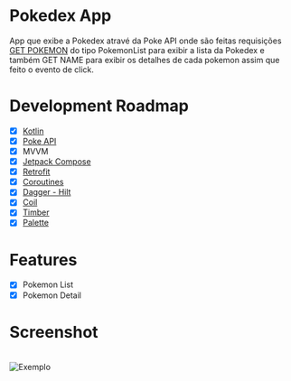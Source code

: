 # Pokedex App
App que exibe a Pokedex atravé da Poke API onde são feitas requisições [GET POKEMON](https://pokeapi.co/api/v2/pokemon) do tipo PokemonList para exibir a lista da Pokedex e também
GET NAME para exibir os detalhes de cada pokemon assim que feito o evento de click.

# Development Roadmap
- [x] [Kotlin](https://kotlinlang.org)
- [x] [Poke API](https://pokeapi.co)
- [x] MVVM
- [x] [Jetpack Compose](https://developer.android.com/jetpack/compose?gclid=Cj0KCQiAjc2QBhDgARIsAMc3SqTYARdVHuvelbQNF7urntfb8whp3pIteUTtx-hDggTKElvKysOKixwaAqmGEALw_wcB&gclsrc=aw.ds&authuser=1) 
- [x] [Retrofit](https://square.github.io/retrofit/)
- [x] [Coroutines](https://developer.android.com/topic/libraries/architecture/coroutines?hl=pt-br)
- [x] [Dagger - Hilt](https://developer.android.com/training/dependency-injection/hilt-android?hl=pt-br)
- [x] [Coil](https://coil-kt.github.io/coil/compose/)
- [x] [Timber](https://github.com/JakeWharton/timber)
- [x] [Palette](https://developer.android.com/jetpack/androidx/releases/palette) 

# Features
- [x] Pokemon List
- [x] Pokemon Detail

# Screenshot
<br>![Exemplo](https://media0.giphy.com/media/pRWBeLoPUSVuWKITdS/giphy.gif?cid=790b7611c53d3ef098674964d8f3887e7613897203efac46&rid=giphy.gif&ct=g)
